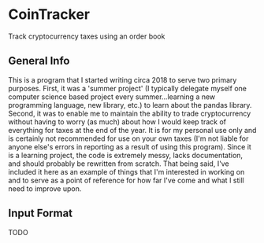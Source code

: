 # CoinTracker
 Track cryptocurrency taxes using an order book

## General Info
 This is a program that I started writing circa 2018 to serve two primary purposes. First, it was a 'summer project' (I typically 
 delegate myself one computer science based project every summer...learning a new programming language, new library, etc.) to learn
  about the pandas library. Second, it was to enable me to maintain the ability to trade cryptocurrency without having to worry (as
  much) about how I would keep track of everything for taxes at the end of the year. It is for my personal use only and is certainly 
  not recommended for use on your own taxes (I'm not liable for anyone else's errors in reporting as a result of using this program). 
 Since it is a learning project, the code is extremely messy, lacks documentation, and should probably be rewritten from scratch. That
 being said, I've included it here as an example of things that I'm interested in working on and to serve as a point of reference for
 how far I've come and what I still need to improve upon.

## Input Format
TODO